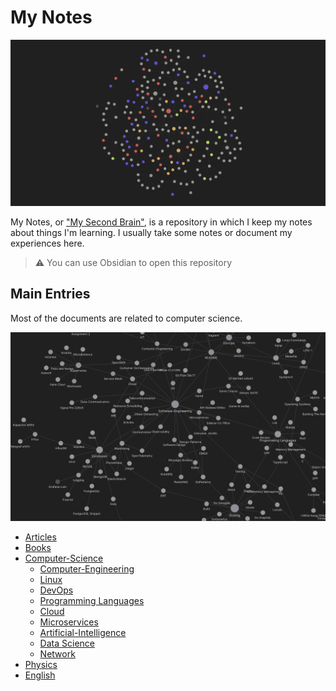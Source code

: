 # My Notes

![Untitled](./notes/all.png)

My Notes, or ["My Second Brain"](https://aminmag.ir/blog/my-second-brain/), is a repository in which I keep my notes about things I'm learning. I usually take some notes or document my experiences here.

> ⚠️ You can use Obsidian to open this repository
> 

## Main Entries

Most of the documents are related to computer science.

![Untitled](./notes/SE.png)

- [Articles](Articles.md)
- [Books](Books.md)
- [Computer-Science](Computer-Science.md)
	- [Computer-Engineering](Computer-Engineering.md)
	- [Linux](Linux.md)
	- [DevOps](DevOps.md)
	- [Programming Languages](ProgrammingLanguages.md)
	- [Cloud](Cloud.md)
	- [Microservices](Microservices.md)
	- [Artificial-Intelligence](Artificial-Intelligence.md)
	- [Data Science](Data-Science.md)
	- [Network](Network.md)
- [Physics](Physics.md)
- [English](English.md)